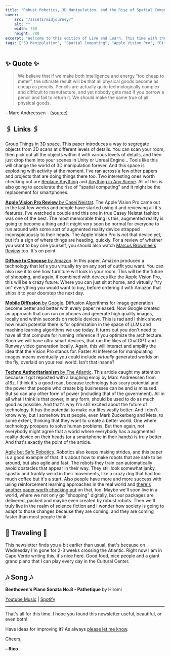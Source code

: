 ```yaml
---
title: "Robust Robotics, 3D Manipulation, and the Rise of Spatial Computing"
cover:
    src: "/assets/midjourney/"
    alt: ""
    width: 780
    height: 780
excerpt: "Welcome to this edition of Live and Learn. This time with the Rise of Spatial Computing and reviews of the Apple Vision Pro, Diffusion Models that you can run on your phone, running robots that can avoid obstacles autonomously and more advanced digital 3D manipulation tools. Hope you enjoy."
tags: ["3D Manipulation", "Spatial Computing", "Apple Vision Pro", "Diffusion Models", "Robust Robotics", "Reinforcement Learning", "Techno Authoritarianism"]
---
```


## ✨ Quote ✨

> We believe that if we make both intelligence and energy “too cheap to meter”, the ultimate result will be that all physical goods become as cheap as pencils. Pencils are actually quite technologically complex and difficult to manufacture, and yet nobody gets mad if you borrow a pencil and fail to return it. We should make the same true of all physical goods.

– Marc Andreessen - [(source)](https://a16z.com/the-techno-optimist-manifesto/)

## 🖇️ Links 🖇️

[Group Things in 3D space](https://www.garfield.studio/). This paper introduces a way to segregate objects from 3D scans at different levels of details. You can scan your room, then pick out all the objects within it with various levels of details, and then just drop them into your scenes in Unity or Unreal Engine... Tools like this will change the world of 3D manipulation forever. And this space is exploding with activity at the moment. I've ran across a few other papers and projects that are doing things there too. Two interesting ones worth checking out are [Replace Anything](https://replaceanything3d.github.io/) and [Anything in Any Scene](https://anythinginanyscene.github.io/). All of this is also going to accelerate the rise of "spatial computing" and it might be the replacement for smartphones. 

[**Apple Vision Pro Review** by Casei Neistat](https://www.youtube.com/watch?v=UvkgmyfMPks). The Apple Vision Pro came out in the last few weeks and people have started using it and reviewing all it's features. I've watched a couple and this one in true Casey Neistat fashion was one of the best. The most memorable thing is this, augmented reality is going to become a thing and it might very soon be normal for everyone to run around with some sort of augmented reality device strapped inconspicuously to their heads. The Apple Vision Pro is *not* that device yet, but it's a sign of where things are heading, quickly. For a review of whether you want to *buy* one yourself, you should also watch [Marcus Brownlee's Review](https://www.youtube.com/watch?v=86Gy035z_KA) too. It's on point.

[**Diffuse to Chooose** by Amazon](https://diffuse2choose.github.io/). In this paper, Amazon produced a technology that let's you virtually try on any sort of outfit you want. You can also use it to see how furniture will look in your room. This will be the future of shopping, and again, if combined with devices like the Apple Vision Pro, this will be a crazy future. Where you can just sit at home, and virtually "try on" everything you would want to buy, before ordering it with Amazon that ships it to your doorstep the next day.

[**Mobile Diffusion** by Google](https://blog.research.google/2024/01/mobilediffusion-rapid-text-to-image.html). Diffusion Algorithms for image generation become better and better with every paper released. Now Google created an approach that can run on phones and generate high quality images, locally and within seconds on mobile devices. This is rad and I think shows how much potential there is for optimization in the space of LLMs and machine learning algorithms we use today. It turns out you don't need to have all that compute for running inference if you optimize the architecture. Soon we will have ultra smart devices, that run the likes of ChatGPT and Runway video generation locally. Again, this will interact and amplify the idea that the Vision Pro stands for. Faster AI inference for manipulating images means eventually you could include *virtually* generated worlds on the fly, overlaid on your real world. Isn't that insane? 

[**Techno Authoritarianism** by The Atlantic](https://www.theatlantic.com/magazine/archive/2024/03/facebook-meta-silicon-valley-politics/677168/). This article caught my attention because it got reposted with a laughing emoji by Marc Andreessen from a16z. I think it's a good read, because technology has scary potential and the power that people who create big businesses can be and *is* misused. But so can any other form of power (including that of the government). All in all what I think is that power, in any form, should be used to do as much good as possible. And that's why I'm still excited about the future of technology. It has the potential to make our lifes vastly better. And I don't know why, but I somehow trust people, even Mark Zuckerberg and Meta, to some extent, thinking that they want to create a better world. One where technology prospers to solve human problems. But then again, not everybody might agree that a world where everybody has a augmented reality device on their heads (or a smartphone in their hands) is truly better. And that's exactly the point of the article. 

[Agile but Safe Robotics](https://agile-but-safe.github.io/). Robotics also keeps making strides, and this paper is a good example of that. It's about how to make robots that are safe to be around, but also agile and fast. The robots they train can automatically avoid obstacles that appear in their way. They still look somewhat janky, spastic and frankly weird in their movements, like a crazy dog that had too much coffee but it's a start. Also people have more and more success with using reinforcement learning approaches in the real world and [there's another paper worth checking out](https://serl-robot.github.io/) on that, too. Maybe we'll soon live in a world, where we not only go "shopping" digitally, but our packages are delivered, packed and maybe even created by robust robots. Then we'll truly live in the realm of science fiction and I wonder how society is going to adapt to those changes because they are coming, and they are coming faster than most people think. 

## 🌌 Traveling 🌌

This newsletter finds you a bit earlier than usual, that's because on Wednesday I'm gone for 2-3 weeks crossing the Atlantic. Right now I am in Capo Verde writing this, it's nice here. Good food, nice people and a giant grand piano that I can play every day in the Cultural Center. 




## 🎶 Song 🎶

**Beethoven's Piano Sonata No.8 - Pathetique** by Hiromi 

[Youtube Music](https://music.youtube.com/watch?v=Yv_VxwT08T0) | [Spotify](https://open.spotify.com/track/08kouBwoppDP70MmwiNUPr)

---

That's all for this time. I hope you found this newsletter useful, beautiful, or even both!

Have ideas for improving it? As always [please let me know](https://airtable.com/shro1VeyG4lkNXkx2). 

Cheers,

**– Rico**
